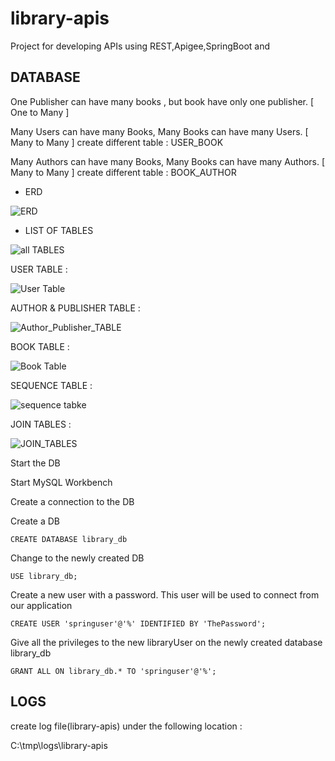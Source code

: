 # library-apis
Project for developing APIs using REST,Apigee,SpringBoot and 

## DATABASE

One Publisher can have many books , but book have only one publisher. [  One to Many ] 

Many Users can have many Books, Many Books can have many Users. [ Many to Many ]  create different table  :  USER_BOOK 

Many Authors can have many Books, Many Books can have many Authors.  [ Many to Many ]  create different table : BOOK_AUTHOR 

- ERD

![ERD](https://user-images.githubusercontent.com/9671419/82833367-68b5e900-9edb-11ea-8c58-031605ae9c1f.PNG)

- LIST OF TABLES

![all TABLES](https://user-images.githubusercontent.com/9671419/82833511-cba78000-9edb-11ea-926e-aeec600c0dcd.PNG)

USER TABLE :

![User Table](https://user-images.githubusercontent.com/9671419/82833535-da8e3280-9edb-11ea-973c-546d4dacd20d.PNG)

AUTHOR & PUBLISHER TABLE :

![Author_Publisher_TABLE](https://user-images.githubusercontent.com/9671419/82833927-1b3a7b80-9edd-11ea-8b5e-b09e2d2da62c.PNG)

BOOK TABLE :

![Book Table](https://user-images.githubusercontent.com/9671419/82833706-761fa300-9edc-11ea-8149-499d95036be3.PNG)

SEQUENCE TABLE :

![sequence tabke](https://user-images.githubusercontent.com/9671419/82833516-cf3b0700-9edb-11ea-8474-e3bbbc944990.PNG)

JOIN TABLES :

![JOIN_TABLES](https://user-images.githubusercontent.com/9671419/82833723-7f107480-9edc-11ea-999c-6ad3deeebee5.PNG)




Start the DB

Start MySQL Workbench

Create a connection to the DB

Create a DB

	CREATE DATABASE library_db
  
Change to the newly created DB

	USE library_db;
  
Create a new user with a password. This user will be used to connect from our application

	CREATE USER 'springuser'@'%' IDENTIFIED BY 'ThePassword'; 
  
Give all the privileges to the new libraryUser on the newly created database library_db

	GRANT ALL ON library_db.* TO 'springuser'@'%'; 	

## LOGS

create log file(library-apis) under the following location :

C:\tmp\logs\library-apis
